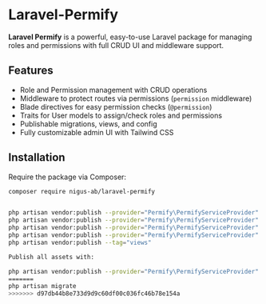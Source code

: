 # Laravel-Permify

**Laravel Permify** is a powerful, easy-to-use Laravel package for managing roles and permissions with full CRUD UI and middleware support.

## Features
- Role and Permission management with CRUD operations
- Middleware to protect routes via permissions (`permission` middleware)
- Blade directives for easy permission checks (`@permission`)
- Traits for User models to assign/check roles and permissions
- Publishable migrations, views, and config
- Fully customizable admin UI with Tailwind CSS

## Installation

Require the package via Composer:

```bash
composer require nigus-ab/laravel-permify


php artisan vendor:publish --provider="Permify\PermifyServiceProvider" --tag="config"
php artisan vendor:publish --provider="Permify\PermifyServiceProvider" --tag="views"
php artisan vendor:publish --provider="Permify\PermifyServiceProvider" --tag="migrations"
php artisan vendor:publish --provider="Permify\PermifyServiceProvider" --tag="traits"
php artisan vendor:publish --tag="views"

Publish all assets with:

php artisan vendor:publish --provider="Permify\PermifyServiceProvider"
=======
php artisan migrate
>>>>>>> d97db44b8e733d9d9c60df00c036fc46b78e154a
